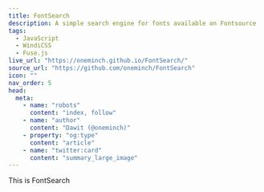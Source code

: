 ```yaml
---
title: FontSearch
description: A simple search engine for fonts available on Fontsource
tags:
  - JavaScript
  - WindiCSS
  - Fuse.js
live_url: "https://oneminch.github.io/FontSearch/"
source_url: "https://github.com/oneminch/FontSearch"
icon: ""
nav_order: 5
head:
  meta:
    - name: "robots"
      content: "index, follow"
    - name: "author"
      content: "Dawit (@oneminch)"
    - property: "og:type"
      content: "article"
    - name: "twitter:card"
      content: "summary_large_image"
---
```


This is FontSearch
